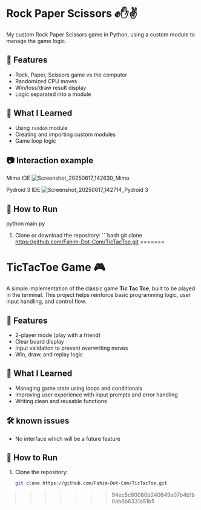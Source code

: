 # Rock Paper Scissors ✊✋✌️

My custom Rock Paper Scissors game in Python, using a custom module to manage the game logic.

## 🚀 Features

- Rock, Paper, Scissors game vs the computer
- Randomized CPU moves
- Win/loss/draw result display
- Logic separated into a module

## 🧠 What I Learned

- Using `random` module
- Creating and importing custom modules
- Game loop logic
## 📷 Interaction example
Mimo IDE
![Screenshot_20250617_142630_Mimo](https://github.com/user-attachments/assets/fd70ea41-bc79-45e4-82c5-8f0a2033f10b)

Pydroid 3 IDE
![Screenshot_20250617_142714_Pydroid 3](https://github.com/user-attachments/assets/92860b29-b4e9-4427-839b-bb4e6eed8a2e)


## 🔧 How to Run

python main.py

 1. Clone or download the repository:    ```bash    git clone https://github.com/Fahim-Dot-Com/TicTacToe.git
=======

# TicTacToe Game 🎮

A simple implementation of the classic game **Tic Tac Toe**, built to be played in the terminal. This project helps reinforce basic programming logic, user input handling, and control flow.

## 🚀 Features

- 2-player mode (play with a friend)
- Clear board display
- Input validation to prevent overwriting moves
- Win, draw, and replay logic

## 🧠 What I Learned

- Managing game state using loops and conditionals
- Improving user experience with input prompts and error handling
- Writing clean and reusable functions

## 🛠 known issues 
- No interface which will be a future feature

## 🔧 How to Run

1. Clone the repository:
   ```bash
   git clone https://github.com/Fahim-Dot-Com/TicTacToe.git
>>>>>>> 94ec5c80080b240649a07b4b1b0ab6b6331a51b5
